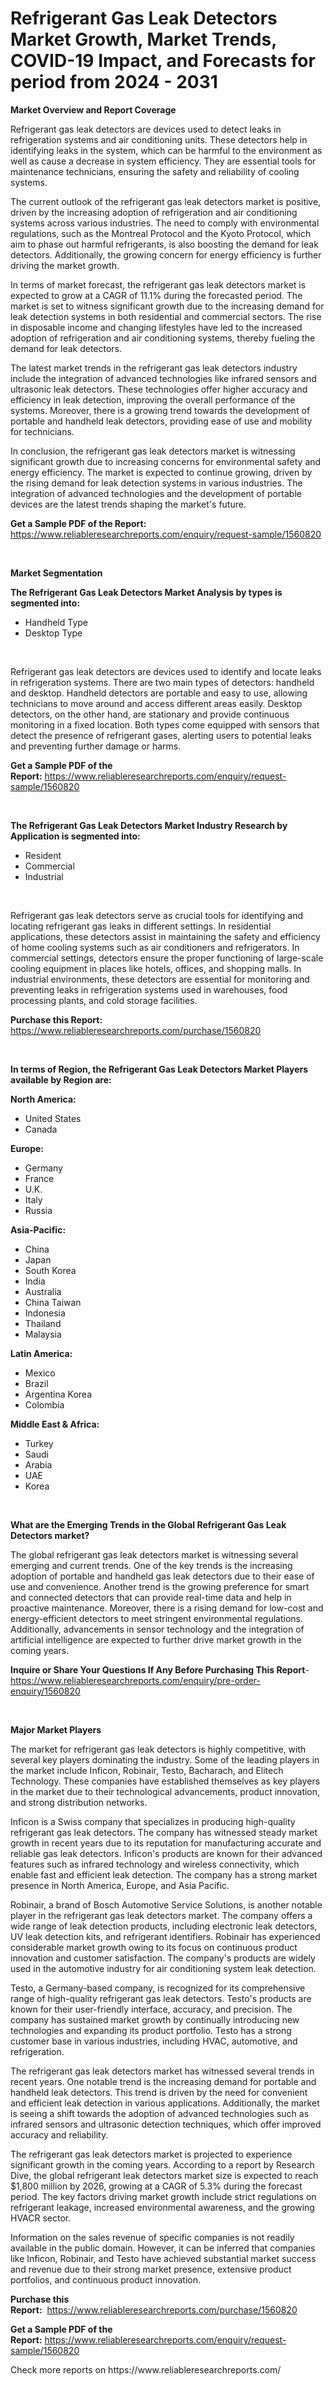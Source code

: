 <p><h1>Refrigerant Gas Leak Detectors Market Growth, Market Trends, COVID-19 Impact, and Forecasts for period from 2024 - 2031</h1></p><p><strong>Market Overview and Report Coverage</strong></p>
<p><p>Refrigerant gas leak detectors are devices used to detect leaks in refrigeration systems and air conditioning units. These detectors help in identifying leaks in the system, which can be harmful to the environment as well as cause a decrease in system efficiency. They are essential tools for maintenance technicians, ensuring the safety and reliability of cooling systems.</p><p>The current outlook of the refrigerant gas leak detectors market is positive, driven by the increasing adoption of refrigeration and air conditioning systems across various industries. The need to comply with environmental regulations, such as the Montreal Protocol and the Kyoto Protocol, which aim to phase out harmful refrigerants, is also boosting the demand for leak detectors. Additionally, the growing concern for energy efficiency is further driving the market growth.</p><p>In terms of market forecast, the refrigerant gas leak detectors market is expected to grow at a CAGR of 11.1% during the forecasted period. The market is set to witness significant growth due to the increasing demand for leak detection systems in both residential and commercial sectors. The rise in disposable income and changing lifestyles have led to the increased adoption of refrigeration and air conditioning systems, thereby fueling the demand for leak detectors.</p><p>The latest market trends in the refrigerant gas leak detectors industry include the integration of advanced technologies like infrared sensors and ultrasonic leak detectors. These technologies offer higher accuracy and efficiency in leak detection, improving the overall performance of the systems. Moreover, there is a growing trend towards the development of portable and handheld leak detectors, providing ease of use and mobility for technicians.</p><p>In conclusion, the refrigerant gas leak detectors market is witnessing significant growth due to increasing concerns for environmental safety and energy efficiency. The market is expected to continue growing, driven by the rising demand for leak detection systems in various industries. The integration of advanced technologies and the development of portable devices are the latest trends shaping the market's future.</p></p>
<p><strong>Get a Sample PDF of the Report:</strong> <a href="https://www.reliableresearchreports.com/enquiry/request-sample/1560820">https://www.reliableresearchreports.com/enquiry/request-sample/1560820</a></p>
<p>&nbsp;</p>
<p><strong>Market Segmentation</strong></p>
<p><strong>The Refrigerant Gas Leak Detectors Market Analysis by types is segmented into:</strong></p>
<p><ul><li>Handheld Type</li><li>Desktop Type</li></ul></p>
<p>&nbsp;</p>
<p><p>Refrigerant gas leak detectors are devices used to identify and locate leaks in refrigeration systems. There are two main types of detectors: handheld and desktop. Handheld detectors are portable and easy to use, allowing technicians to move around and access different areas easily. Desktop detectors, on the other hand, are stationary and provide continuous monitoring in a fixed location. Both types come equipped with sensors that detect the presence of refrigerant gases, alerting users to potential leaks and preventing further damage or harms.</p></p>
<p><strong>Get a Sample PDF of the Report:</strong>&nbsp;<a href="https://www.reliableresearchreports.com/enquiry/request-sample/1560820">https://www.reliableresearchreports.com/enquiry/request-sample/1560820</a></p>
<p>&nbsp;</p>
<p><strong>The Refrigerant Gas Leak Detectors Market Industry Research by Application is segmented into:</strong></p>
<p><ul><li>Resident</li><li>Commercial</li><li>Industrial</li></ul></p>
<p>&nbsp;</p>
<p><p>Refrigerant gas leak detectors serve as crucial tools for identifying and locating refrigerant gas leaks in different settings. In residential applications, these detectors assist in maintaining the safety and efficiency of home cooling systems such as air conditioners and refrigerators. In commercial settings, detectors ensure the proper functioning of large-scale cooling equipment in places like hotels, offices, and shopping malls. In industrial environments, these detectors are essential for monitoring and preventing leaks in refrigeration systems used in warehouses, food processing plants, and cold storage facilities.</p></p>
<p><strong>Purchase this Report:</strong>&nbsp; <a href="https://www.reliableresearchreports.com/purchase/1560820">https://www.reliableresearchreports.com/purchase/1560820</a></p>
<p>&nbsp;</p>
<p><strong>In terms of Region, the Refrigerant Gas Leak Detectors Market Players available by Region are:</strong></p>
<p>
    <p> <strong> North America: </strong>
        <ul>
            <li>United States</li>
            <li>Canada</li>
        </ul>
        </p> 
    <p> <strong> Europe: </strong>
        <ul>
            <li>Germany</li>
            <li>France</li>
            <li>U.K.</li>
            <li>Italy</li>
            <li>Russia</li>
        </ul>
        </p> 
    <p> <strong> Asia-Pacific: </strong>
        <ul>
            <li>China</li>
            <li>Japan</li>
            <li>South Korea</li>
            <li>India</li>
            <li>Australia</li>
            <li>China Taiwan</li>
            <li>Indonesia</li>
            <li>Thailand</li>
            <li>Malaysia</li>
        </ul>
        </p> 
    <p> <strong> Latin America: </strong>
        <ul>
            <li>Mexico</li>
            <li>Brazil</li>
            <li>Argentina Korea</li>
            <li>Colombia</li>
        </ul>
        </p> 
    <p> <strong> Middle East & Africa: </strong>
        <ul>
            <li>Turkey</li>
            <li>Saudi</li>
            <li>Arabia</li>
            <li>UAE</li>
            <li>Korea</li>
        </ul>
    </p>
    </p>
<p>&nbsp;</p>
<p><strong>What are the Emerging Trends in the Global Refrigerant Gas Leak Detectors market?</strong></p>
<p><p>The global refrigerant gas leak detectors market is witnessing several emerging and current trends. One of the key trends is the increasing adoption of portable and handheld gas leak detectors due to their ease of use and convenience. Another trend is the growing preference for smart and connected detectors that can provide real-time data and help in proactive maintenance. Moreover, there is a rising demand for low-cost and energy-efficient detectors to meet stringent environmental regulations. Additionally, advancements in sensor technology and the integration of artificial intelligence are expected to further drive market growth in the coming years.</p></p>
<p><strong>Inquire or Share Your Questions If Any Before Purchasing This Report</strong>- <a href="https://www.reliableresearchreports.com/enquiry/pre-order-enquiry/1560820">https://www.reliableresearchreports.com/enquiry/pre-order-enquiry/1560820</a></p>
<p>&nbsp;</p>
<p><strong>Major Market Players</strong></p>
<p><p>The market for refrigerant gas leak detectors is highly competitive, with several key players dominating the industry. Some of the leading players in the market include Inficon, Robinair, Testo, Bacharach, and Elitech Technology. These companies have established themselves as key players in the market due to their technological advancements, product innovation, and strong distribution networks.</p><p>Inficon is a Swiss company that specializes in producing high-quality refrigerant gas leak detectors. The company has witnessed steady market growth in recent years due to its reputation for manufacturing accurate and reliable gas leak detectors. Inficon's products are known for their advanced features such as infrared technology and wireless connectivity, which enable fast and efficient leak detection. The company has a strong market presence in North America, Europe, and Asia Pacific.</p><p>Robinair, a brand of Bosch Automotive Service Solutions, is another notable player in the refrigerant gas leak detectors market. The company offers a wide range of leak detection products, including electronic leak detectors, UV leak detection kits, and refrigerant identifiers. Robinair has experienced considerable market growth owing to its focus on continuous product innovation and customer satisfaction. The company's products are widely used in the automotive industry for air conditioning system leak detection.</p><p>Testo, a Germany-based company, is recognized for its comprehensive range of high-quality refrigerant gas leak detectors. Testo's products are known for their user-friendly interface, accuracy, and precision. The company has sustained market growth by continually introducing new technologies and expanding its product portfolio. Testo has a strong customer base in various industries, including HVAC, automotive, and refrigeration.</p><p>The refrigerant gas leak detectors market has witnessed several trends in recent years. One notable trend is the increasing demand for portable and handheld leak detectors. This trend is driven by the need for convenient and efficient leak detection in various applications. Additionally, the market is seeing a shift towards the adoption of advanced technologies such as infrared sensors and ultrasonic detection techniques, which offer improved accuracy and reliability.</p><p>The refrigerant gas leak detectors market is projected to experience significant growth in the coming years. According to a report by Research Dive, the global refrigerant leak detectors market size is expected to reach $1,800 million by 2026, growing at a CAGR of 5.3% during the forecast period. The key factors driving market growth include strict regulations on refrigerant leakage, increased environmental awareness, and the growing HVACR sector.</p><p>Information on the sales revenue of specific companies is not readily available in the public domain. However, it can be inferred that companies like Inficon, Robinair, and Testo have achieved substantial market success and revenue due to their strong market presence, extensive product portfolios, and continuous product innovation.</p></p>
<p><strong>Purchase this Report:</strong>&nbsp;&nbsp;<a href="https://www.reliableresearchreports.com/purchase/1560820">https://www.reliableresearchreports.com/purchase/1560820</a></p>
<p></p>
<p><strong>Get a Sample PDF of the Report:</strong>&nbsp;<a href="https://www.reliableresearchreports.com/enquiry/request-sample/1560820">https://www.reliableresearchreports.com/enquiry/request-sample/1560820</a></p>
<p>Check more reports on https://www.reliableresearchreports.com/</p>